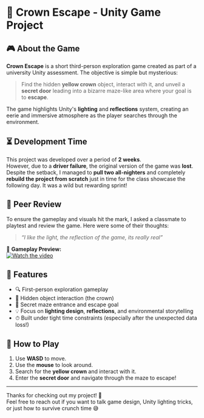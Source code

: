 # 👑 Crown Escape - Unity Game Project

## 🎮 About the Game  
**Crown Escape** is a short third-person exploration game created as part of a university Unity assessment. The objective is simple but mysterious:  
> Find the hidden **yellow crown** object, interact with it, and unveil a **secret door** leading into a bizarre maze-like area where your goal is to **escape**.

The game highlights Unity's **lighting** and **reflections** system, creating an eerie and immersive atmosphere as the player searches through the environment.  

## ⏳ Development Time  
This project was developed over a period of **2 weeks**.  
However, due to a **driver failure**, the original version of the game was **lost**. Despite the setback, I managed to **pull two all-nighters** and completely **rebuild the project from scratch** just in time for the class showcase the following day. It was a wild but rewarding sprint!

## 👀 Peer Review  
To ensure the gameplay and visuals hit the mark, I asked a classmate to playtest and review the game. Here were some of their thoughts:

> *“I like the light, the reflection of the game, its really real”*

🎥 **Gameplay Preview:**  
[![Watch the video](https://img.youtube.com/vi/fkJqeC8jRdQ/0.jpg)](https://youtu.be/fkJqeC8jRdQ)

## 🔦 Features
- 🔍 First-person exploration gameplay
- 👑 Hidden object interaction (the crown)
- 🧱 Secret maze entrance and escape goal
- 💡 Focus on **lighting design**, **reflections**, and environmental storytelling
- ⏱ Built under tight time constraints (especially after the unexpected data loss!)

## 🚀 How to Play
1. Use **WASD** to move.
2. Use the **mouse** to look around.
3. Search for the **yellow crown** and interact with it.
4. Enter the **secret door** and navigate through the maze to escape!

---

Thanks for checking out my project! 💛  
Feel free to reach out if you want to talk game design, Unity lighting tricks, or just how to survive crunch time 😅